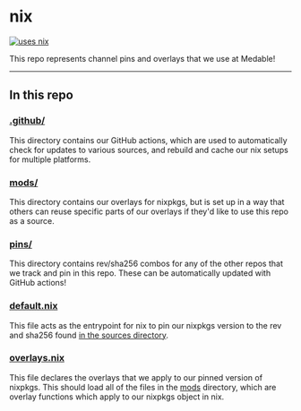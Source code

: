# nix

[![uses nix](https://img.shields.io/badge/uses-nix-%237EBAE4)](https://nixos.org/)

This repo represents channel pins and overlays that we use at Medable!

---

## In this repo

### [.github/](./.github/)

This directory contains our GitHub actions, which are used to automatically check for updates to various sources, and rebuild and cache our nix setups for multiple platforms.

### [mods/](./mods/)

This directory contains our overlays for nixpkgs, but is set up in a way that others can reuse specific parts of our overlays if they'd like to use this repo as a source.

### [pins/](./pins/)

This directory contains rev/sha256 combos for any of the other repos that we track and pin in this repo. These can be automatically updated with GitHub actions!

### [default.nix](./default.nix)

This file acts as the entrypoint for nix to pin our nixpkgs version to the rev and sha256 found [in the sources directory](./sources/nixpkgs.json).

### [overlays.nix](./overlays.nix)

This file declares the overlays that we apply to our pinned version of nixpkgs. This should load all of the files in the [mods](./mods/) directory, which are overlay functions which apply to our nixpkgs object in nix.
